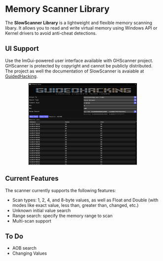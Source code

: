 # Memory Scanner Library

The **SlowScanner Library** is a lightweight and flexible memory scanning libary. It allows you to read and write virtual memory using Windows API or Kernel drivers to avoid anti-cheat detections.
## UI Support

Use the ImGui-powered user interface  available with GHScanner project. GHScanner is protected by copyright and cannot be publicly distributed. The project as well the documentation of SlowScanner is avaiable at  [GuidedHacking](https://guidedhacking.com).

<p align="center">
  <img src="GHScanner.png" alt="Half-size Image" width="70%">
</p>



## Current Features
The scanner currently supports the following features:
- Scan types: 1, 2, 4, and 8-byte values, as well as Float and Double (with modes like exact value, less than, greater than, changed, etc.)
- Unknown initial value search
- Range search: specify the memory range to scan
- Multi-scan support

## To Do
- AOB search
- Changing Values
